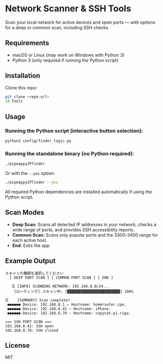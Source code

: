 # Network Scanner & SSH Tools

Scan your local network for active devices and open ports — with options for a deep or common scan, including SSH checks.

## Requirements

- macOS or Linux (may work on Windows with Python 3)
- Python 3 (only required if running the Python script)

## Installation

Clone this repo:

```bash
git clone <repo-url>
cd Tools
```

## Usage

### Running the Python script (interactive button selection):

```bash
python3 config/finder_logic.py
```

### Running the standalone binary (no Python required):

```bash
./pipeappyIPfinder
```

Or with the `--yes` option:

```bash
./pipeappyIPfinder --yes
```

All required Python dependencies are installed automatically if using the Python script.

## Scan Modes

- **Deep Scan:** Scans all detected IP addresses in your network, checks a wide range of ports, and provides SSH accessibility reports.
- **Common Scan:** Scans only popular ports and the 3300–3400 range for each active host.
- **End:** Exits the app.

## Example Output

```
スキャンの種類を選択してください
  [ DEEP PORT SCAN ] [ COMMON PORT SCAN ] [ END ]

   ☰ [INFO] SCANNING NETWORK: 192.168.8.0/24...
    [ローディング] スキャン中: [▓▓▓▓▓▓▓▓▓▓▓▓▓▓▓▓▓▓▓▓▓▓▓▓] 100%

☰    [SUMMARY] Scan complete!
 ●●●●●● Device: 192.168.8.1 — Hostname: homerouter.cpe.
 ●●●●●● Device: 192.168.8.41 — Hostname: iPhone.
 ●●●●●● Device: 192.168.8.70 — Hostname: copycat-pi-riga.

=== SSH PORT SCAN ===
192.168.8.41: SSH open
192.168.8.70: SSH closed
```

## License

MIT
